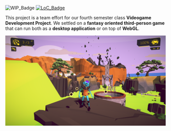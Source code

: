 ![WIP_Badge](https://img.shields.io/badge/version-1.0-blue.svg)
[![LoC_Badge](https://tokei.rs/b1/github/abidanBrito/earth-33?category=code)](https://github.com/XAMPPRocky/tokei)

This project is a team effort for our fourth semester class **Videogame Development Project**. We settled on a **fantasy oriented third-person game** that can run both as a **desktop application** or on top of **WebGL**.

![Ingame_screenshot](/img/earth-33.png)
